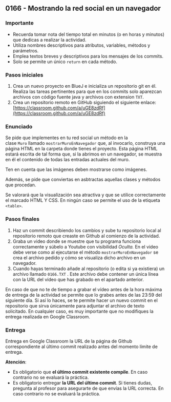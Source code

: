 ## 0166 - Mostrando la red social en un navegador

### **Importante**

- Recuerda tomar nota del tiempo total en minutos (o en horas y minutos) que dedicas a realizar la actividad.
- Utiliza nombres descriptivos para atributos, variables, métodos y parámetros.
- Emplea textos breves y descriptivos para los mensajes de los commits.
- Solo se permite un único `return` en cada método.

### Pasos iniciales

1. Crea un nuevo proyecto en BlueJ e inicializa un repositorio git en él. Realiza las tareas pertinentes para que en los commits solo aparezcan archivos con código fuente java y archivos con extension `TXT`.
2. Crea un repositorio remoto en GitHub siguiendo el siguiente enlace:
[https://classroom.github.com/a/uGE8zdRf](https://classroom.github.com/a/uGE8zdRf)

### Enunciado

Se pide que implementes en tu red social un método en la clase `Muro` llamado `mostrarMuroEnNavegador` que, al invocarlo, construya una página HTML en la carpeta donde tienes el proyecto. Esta página HTML estará escrita de tal forma que, si la abrimos en un navegador, se muestra en él el contenido de todas las entradas actuales del muro.

Ten en cuenta que las imágenes deben mostrarse como imágenes.

Además, se pide que conviertas en asbtractas aquellas clases y métodos que procedan.

Se valorará que la visualización sea atractiva y que se utilice correctamente el marcado HTML Y CSS. En ningún caso se permite el uso de la etiqueta `<table>`.

### Pasos finales

1. Haz un commit describiendo los cambios y sube tu repositorio local al repositorio remoto que creaste en Github al comienzo de la actividad.
2. Graba un video donde se muestre que tu programa funciona correctamente y súbelo a Youtube con visibilidad *Oculta.* En el video debe verse como al ejecutarse el método `mostrarMuroEnNavegador` se crea el archivo pedido y cómo se visualiza dicho archivo en un navegador.
3. Cuando hayas terminado añade al repositorio (o edita si ya existiera) un archivo llamado `0166.TXT` . Este archivo debe contener un única línea con la URL del vídeo que has grabado en el apartado anterior. 

En caso de que no te de tiempo a grabar el vídeo antes de la hora máxima de entrega de la actividad se permite que lo grabes antes de las 23:59 del siguiente día. Si así lo haces, se te permite hacer un nuevo commit en el repositorio que sirva únicamente para adjuntar el archivo de texto solicitado. En cualquier caso, es muy importante que no modifiques la entrega realizada en Google Classroom.

### Entrega

Entrega en Google Classroom la URL de la página de Github correspondiente al último commit realizado antes del momento límite de entrega. 

**Atención**:

- Es obligatorio que **el último commit existente compile**. En caso contrario no se evaluará la práctica.
- Es obligatorio entregar **la URL del último commit**. Si tienes dudas, pregunta al profesor para asegurarte de que envías la URL correcta. En caso contrario no se evaluará la práctica.
